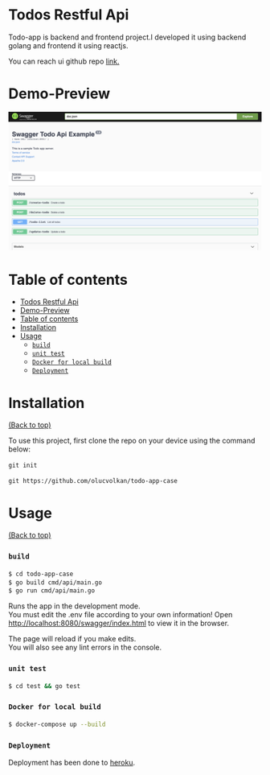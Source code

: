 # Todos Restful Api


Todo-app is backend and frontend project.I developed it using backend golang and frontend it using reactjs.

You can reach ui github repo [link.](https://github.com/olucvolkan/todoApp-ui)


# Demo-Preview

![Random GIF](./images/swagger-ui.png)

# Table of contents

- [Todos Restful Api](#todos-restful-api)
- [Demo-Preview](#demo-preview)
- [Table of contents](#table-of-contents)
- [Installation](#installation)
- [Usage](#usage)
    - [`build`](#build)
    - [`unit test`](#unit-test)
    - [`Docker for local build`](#docker-for-local-build)
    - [`Deployment`](#deployment)

# Installation
[(Back to top)](#table-of-contents)

To use this project, first clone the repo on your device using the command below:

```git init```

```git https://github.com/olucvolkan/todo-app-case```


# Usage
[(Back to top)](#table-of-contents)

### `build`

```sh
$ cd todo-app-case
$ go build cmd/api/main.go
$ go run cmd/api/main.go
```
Runs the app in the development mode.<br />
You must edit the .env file according to your own information!
Open [http://localhost:8080/swagger/index.html](http://localhost:3000) to view it in the browser.

The page will reload if you make edits.<br />
You will also see any lint errors in the console.

### `unit test`

```sh
$ cd test && go test
```

### `Docker for local build`

```sh
$ docker-compose up --build
```


### `Deployment`

Deployment has been done to [heroku](https://todo-app-case.herokuapp.com/swagger/index.html).

